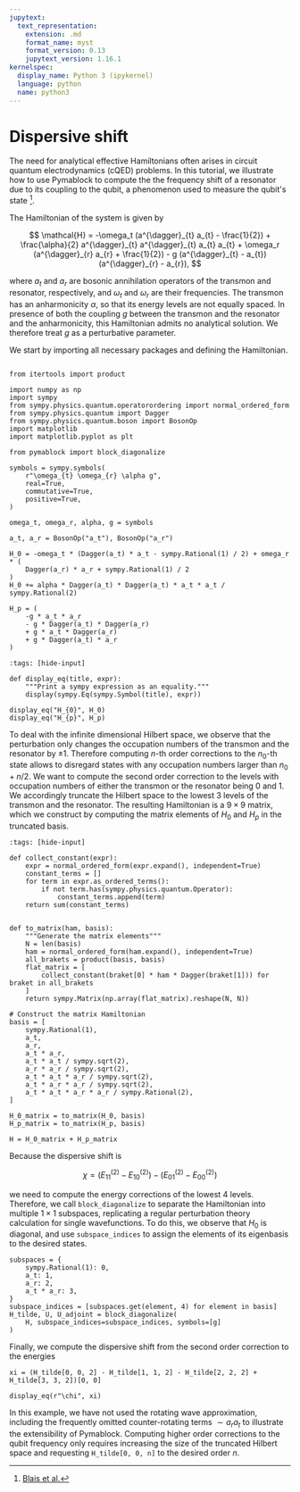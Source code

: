 ```yaml
---
jupytext:
  text_representation:
    extension: .md
    format_name: myst
    format_version: 0.13
    jupytext_version: 1.16.1
kernelspec:
  display_name: Python 3 (ipykernel)
  language: python
  name: python3
---
```


# Dispersive shift

The need for analytical effective Hamiltonians often arises in circuit quantum electrodynamics (cQED) problems.
In this tutorial, we illustrate how to use Pymablock to compute the the frequency shift of a resonator due to its coupling to the qubit, a phenomenon used to measure the qubit's state [^1^].

[^1^]: [Blais et al.](https://journals.aps.org/pra/abstract/10.1103/PhysRevA.69.062320)

The Hamiltonian of the system is given by

$$
    \mathcal{H} =
    -\omega_t (a^{\dagger}_{t} a_{t} - \frac{1}{2})
    + \frac{\alpha}{2} a^{\dagger}_{t} a^{\dagger}_{t} a_{t} a_{t} +
    \omega_r (a^{\dagger}_{r} a_{r} + \frac{1}{2}) -
    g (a^{\dagger}_{t} - a_{t}) (a^{\dagger}_{r} - a_{r}),
$$

where $a_t$ and $a_r$ are bosonic annihilation operators of the transmon and resonator, respectively, and $\omega_t$ and $\omega_r$ are their frequencies.
The transmon has an anharmonicity $\alpha$, so that its energy levels are not equally spaced.
In presence of both the coupling $g$ between the transmon and the resonator and the anharmonicity, this Hamiltonian admits no analytical solution.
We therefore treat $g$ as a perturbative parameter.

We start by importing all necessary packages and defining the Hamiltonian.

```{code-cell} ipython3

from itertools import product

import numpy as np
import sympy
from sympy.physics.quantum.operatorordering import normal_ordered_form
from sympy.physics.quantum import Dagger
from sympy.physics.quantum.boson import BosonOp
import matplotlib
import matplotlib.pyplot as plt

from pymablock import block_diagonalize

symbols = sympy.symbols(
    r"\omega_{t} \omega_{r} \alpha g",
    real=True,
    commutative=True,
    positive=True,
)

omega_t, omega_r, alpha, g = symbols

a_t, a_r = BosonOp("a_t"), BosonOp("a_r")

H_0 = -omega_t * (Dagger(a_t) * a_t - sympy.Rational(1) / 2) + omega_r * (
    Dagger(a_r) * a_r + sympy.Rational(1) / 2
)
H_0 += alpha * Dagger(a_t) * Dagger(a_t) * a_t * a_t / sympy.Rational(2)

H_p = (
    -g * a_t * a_r
    - g * Dagger(a_t) * Dagger(a_r)
    + g * a_t * Dagger(a_r)
    + g * Dagger(a_t) * a_r
)
```


```{code-cell} ipython3
:tags: [hide-input]

def display_eq(title, expr):
    """Print a sympy expression as an equality."""
    display(sympy.Eq(sympy.Symbol(title), expr))

display_eq("H_{0}", H_0)
display_eq("H_{p}", H_p)
```

To deal with the infinite dimensional Hilbert space, we observe that the perturbation only changes the occupation numbers of the transmon and the resonator by $\pm 1$.
Therefore computing $n$-th order corrections to the $n_0$-th state allows to disregard states with any occupation numbers larger than $n_0 + n/2$.
We want to compute the second order correction to the levels with occupation numbers of either the transmon or the resonator being $0$ and $1$.
We accordingly truncate the Hilbert space to the lowest 3 levels of the transmon and the resonator.
The resulting Hamiltonian is a $9 \times 9$ matrix, which we construct by computing the matrix elements of $H_0$ and $H_p$ in the truncated basis.

```{code-cell} ipython3
:tags: [hide-input]

def collect_constant(expr):
    expr = normal_ordered_form(expr.expand(), independent=True)
    constant_terms = []
    for term in expr.as_ordered_terms():
        if not term.has(sympy.physics.quantum.Operator):
            constant_terms.append(term)
    return sum(constant_terms)


def to_matrix(ham, basis):
    """Generate the matrix elements"""
    N = len(basis)
    ham = normal_ordered_form(ham.expand(), independent=True)
    all_brakets = product(basis, basis)
    flat_matrix = [
        collect_constant(braket[0] * ham * Dagger(braket[1])) for braket in all_brakets
    ]
    return sympy.Matrix(np.array(flat_matrix).reshape(N, N))
```

```{code-cell} ipython3
# Construct the matrix Hamiltonian
basis = [
    sympy.Rational(1),
    a_t,
    a_r,
    a_t * a_r,
    a_t * a_t / sympy.sqrt(2),
    a_r * a_r / sympy.sqrt(2),
    a_t * a_t * a_r / sympy.sqrt(2),
    a_t * a_r * a_r / sympy.sqrt(2),
    a_t * a_t * a_r * a_r / sympy.Rational(2),
]

H_0_matrix = to_matrix(H_0, basis)
H_p_matrix = to_matrix(H_p, basis)

H = H_0_matrix + H_p_matrix
```
Because the dispersive shift is

$$
\chi = (E^{(2)}_{11} - E^{(2)}_{10}) - (E^{(2)}_{01} - E^{(2)}_{00})
$$

we need to compute the energy corrections of the lowest $4$ levels.
Therefore, we call `block_diagonalize` to separate the Hamiltonian into multiple $1 \times 1$ subspaces, replicating a regular perturbation theory calculation for single wavefunctions.
To do this, we observe that $H_0$ is diagonal, and use `subspace_indices` to assign the elements of its eigenbasis to the desired states.

```{code-cell} ipython3
subspaces = {
    sympy.Rational(1): 0,
    a_t: 1,
    a_r: 2,
    a_t * a_r: 3,
}
subspace_indices = [subspaces.get(element, 4) for element in basis]
H_tilde, U, U_adjoint = block_diagonalize(
    H, subspace_indices=subspace_indices, symbols=[g]
)
```

Finally, we compute the dispersive shift from the second order correction to the energies

```{code-cell} ipython3
xi = (H_tilde[0, 0, 2] - H_tilde[1, 1, 2] - H_tilde[2, 2, 2] + H_tilde[3, 3, 2])[0, 0]

display_eq(r"\chi", xi)
```

In this example, we have not used the rotating wave approximation, including the frequently omitted counter-rotating terms $\sim a_{r} a_{t}$ to illustrate the extensibility of Pymablock.
Computing higher order corrections to the qubit frequency only requires increasing the size of the truncated Hilbert space and requesting `H_tilde[0, 0, n]` to the desired order $n$.
